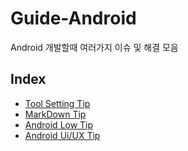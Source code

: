 # Guide-Android
Android 개발할때 여러가지 이슈 및 해결 모음

## Index
* [Tool Setting Tip]([https://github.com/cokeys90/Android-Collection/blob/main/INTELLIJ_GUIDE.md](https://github.com/cokeys90/Android-Collection/blob/main/Tool%20Setting%20Tip%20-%20Android.md))
* [MarkDown Tip](https://github.com/cokeys90/Android-Collection/blob/main/MD_GUIDE.md)
* [Android Low Tip](https://github.com/cokeys90/Android-Collection/blob/main/TOOL-SETTINGS.md)
* [Android Ui/UX Tip](https://github.com/cokeys90/Android-Collection/blob/main/UI_UX.md)
